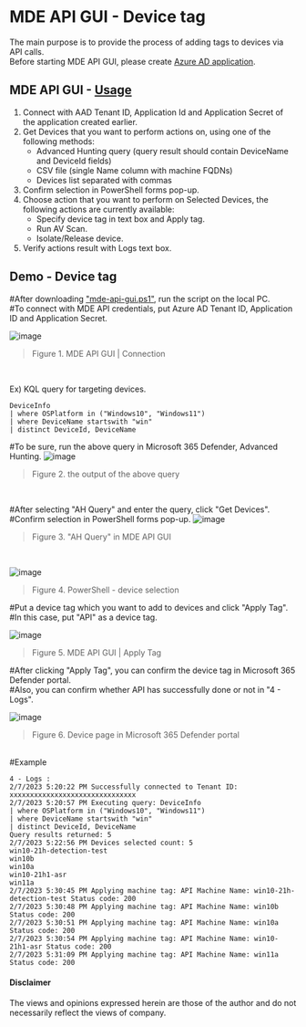 # MDE API GUI - Device tag
The main purpose is to provide the process of adding tags to devices via API calls.<br>
Before starting MDE API GUI, please create [Azure AD application](https://learn.microsoft.com/en-us/microsoft-365/security/defender-endpoint/apis-intro?view=o365-worldwide).

## MDE API GUI - [Usage](https://github.com/microsoft/mde-api-gui#usage)
1. Connect with AAD Tenant ID, Application Id and Application Secret of the application created earlier.
2. Get Devices that you want to perform actions on, using one of the following methods:
      - Advanced Hunting query (query result should contain DeviceName and DeviceId fields)
      - CSV file (single Name column with machine FQDNs)
      - Devices list separated with commas
3. Confirm selection in PowerShell forms pop-up.
4. Choose action that you want to perform on Selected Devices, the following actions are currently available:
      - Specify device tag in text box and Apply tag.
      - Run AV Scan.
      - Isolate/Release device.
5. Verify actions result with Logs text box.

## Demo - Device tag
#After downloading ["mde-api-gui.ps1"](https://github.com/microsoft/mde-api-gui/blob/main/mde-api-gui.ps1), run the script on the local PC. <br>
#To connect with MDE API credentials, put Azure AD Tenant ID, Application ID and Application Secret.  

![image](https://user-images.githubusercontent.com/120234772/217184215-eb1fdfc9-87a4-4b63-8dc9-25f148779691.png)
> Figure 1. MDE API GUI | Connection
<br>

Ex) KQL query for targeting devices.
```
DeviceInfo 
| where OSPlatform in ("Windows10", "Windows11")
| where DeviceName startswith "win"
| distinct DeviceId, DeviceName
```
#To be sure, run the above query in Microsoft 365 Defender, Advanced Hunting.
![image](https://user-images.githubusercontent.com/120234772/217186076-0b8aae08-3342-499f-a8bb-9ce063a7b71a.png)
> Figure 2. the output of the above query
<br>

#After selecting "AH Query" and enter the query, click "Get Devices".<br>
#Confirm selection in PowerShell forms pop-up.
![image](https://user-images.githubusercontent.com/120234772/217187021-aada3fb6-ce23-4050-b00c-18313c7f7f4d.png)
> Figure 3. "AH Query" in MDE API GUI
<br>

![image](https://user-images.githubusercontent.com/120234772/217191791-0085b75b-fc3b-47bf-8612-714249241c2f.png)
> Figure 4. PowerShell - device selection

#Put a device tag which you want to add to devices and click "Apply Tag".<br>
#In this case, put "API" as a device tag.

![image](https://user-images.githubusercontent.com/120234772/217773436-9c9f3273-22df-4bb8-9181-7bf57eb6f3a4.png)
> Figure 5. MDE API GUI | Apply Tag

#After clicking "Apply Tag", you can confirm the device tag in Microsoft 365 Defender portal.<br>
#Also, you can confirm whether API has successfully done or not in "4 - Logs".

![image](https://user-images.githubusercontent.com/120234772/217193632-f89c37c1-1303-40c6-bbe9-d238feb26a4d.png)
> Figure 6. Device page in Microsoft 365 Defender portal
<br>
#Example 

```
4 - Logs :
2/7/2023 5:20:22 PM Successfully connected to Tenant ID: xxxxxxxxxxxxxxxxxxxxxxxxxxxxxxx
2/7/2023 5:20:57 PM Executing query: DeviceInfo 
| where OSPlatform in ("Windows10", "Windows11")
| where DeviceName startswith "win"
| distinct DeviceId, DeviceName
Query results returned: 5
2/7/2023 5:22:56 PM Devices selected count: 5
win10-21h-detection-test
win10b
win10a
win10-21h1-asr
win11a
2/7/2023 5:30:45 PM Applying machine tag: API Machine Name: win10-21h-detection-test Status code: 200
2/7/2023 5:30:48 PM Applying machine tag: API Machine Name: win10b Status code: 200
2/7/2023 5:30:51 PM Applying machine tag: API Machine Name: win10a Status code: 200
2/7/2023 5:30:54 PM Applying machine tag: API Machine Name: win10-21h1-asr Status code: 200
2/7/2023 5:31:09 PM Applying machine tag: API Machine Name: win11a Status code: 200
```

#### Disclaimer 
The views and opinions expressed herein are those of the author and do not necessarily reflect the views of company.
